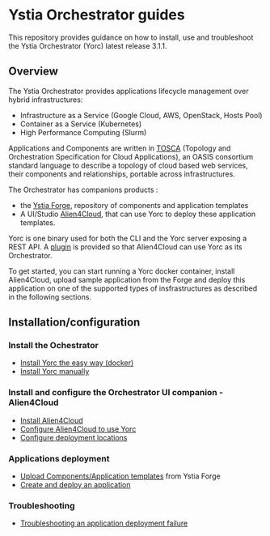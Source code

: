 # Ystia Orchestrator guides

This repository provides guidance on how to install, use and troubleshoot the Ystia Orchestrator (Yorc) latest release 3.1.1.

## Overview

The Ystia Orchestrator provides applications lifecycle management over hybrid infrastructures​:
  * Infrastructure as a Service (Google Cloud, AWS, OpenStack, Hosts Pool)​
  * Container as a Service (Kubernetes)​
  * High Performance Computing (Slurm)

Applications and Components are written in [TOSCA](http://docs.oasis-open.org/tosca/TOSCA-Simple-Profile-YAML/v1.2/TOSCA-Simple-Profile-YAML-v1.2.html)
(Topology and Orchestration Specification for Cloud Applications), an OASIS consortium
standard language  to describe a topology of cloud based web services, their
components and relationships, portable across infrastructures.

The Orchestrator has companions products :
- the [Ystia Forge](https://github.com/ystia/forge/tree/v2.1.0/org/ystia), repository of components and application templates 
- A UI/Studio [Alien4Cloud](https://github.com/alien4cloud/alien4cloud/tree/2.1.0), that can use Yorc to deploy these application templates.

Yorc is one binary used for both the CLI and the Yorc server exposing a REST API.
A [plugin](https://github.com/ystia/yorc-a4c-plugin/tree/v3.1.1) is provided so that Alien4Cloud can use Yorc as its Orchestrator.

To get started, you can start running a Yorc docker container, install Alien4Cloud,
upload sample application from the Forge and deploy this application on one of the 
supported types of insfrastructures as described in the following sections.

## Installation/configuration

### Install the Ochestrator

  * [Install Yorc the easy way (docker)](docs/install/install_yorc_docker.md)
  * [Install Yorc manually](docs/install/install_yorc_manually.md)

### Install and configure the Orchestrator UI companion - Alien4Cloud

  * [Install Alien4Cloud](docs/install/install_a4c.md)
  * [Configure Alien4Cloud to use Yorc](docs/install/configure_a4c_yorc.md)
  * [Configure deployment locations](docs/install/configure_a4c_yorc_locations.md)

### Applications deployment

  * [Upload Components/Application templates](docs/applications/upload_from_forge.md) from Ystia Forge
  * [Create and deploy an application](docs/applications/create_deploy.md)

### Troubleshooting

  * [Troubleshooting an application deployment failure](docs/troubleshooting/troubleshoot-deployment.md)
